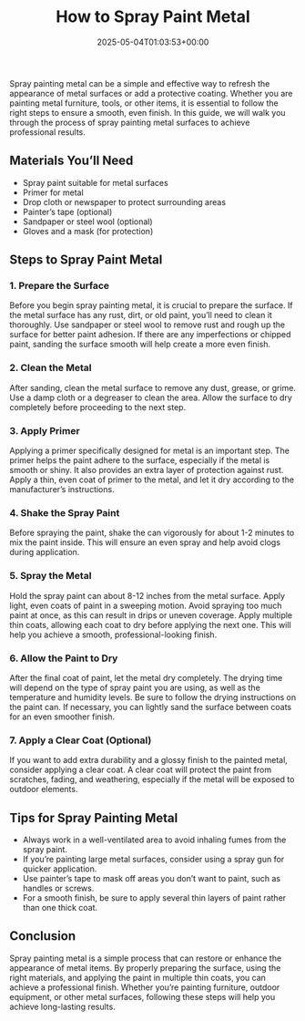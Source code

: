 ﻿---
layout: post
title: How to Spray Paint Metal
date: '2025-05-04T01:03:53+00:00'
categories:
- Guide
tags: []
slug: /how-to-spray-paint-metal/
lastmod: 2025-05-07T12:21:28+03:00
---

Spray painting metal can be a simple and effective way to refresh the appearance of metal surfaces or add a protective coating. Whether you are painting metal furniture, tools, or other items, it is essential to follow the right steps to ensure a smooth, even finish. In this guide, we will walk you through the process of spray painting metal surfaces to achieve professional results.
## Materials You’ll Need
- Spray paint suitable for metal surfaces
- Primer for metal
- Drop cloth or newspaper to protect surrounding areas
- Painter’s tape (optional)
- Sandpaper or steel wool (optional)
- Gloves and a mask (for protection)
## Steps to Spray Paint Metal
### 1. Prepare the Surface
Before you begin spray painting metal, it is crucial to prepare the surface. If the metal surface has any rust, dirt, or old paint, you’ll need to clean it thoroughly. Use sandpaper or steel wool to remove rust and rough up the surface for better paint adhesion. If there are any imperfections or chipped paint, sanding the surface smooth will help create a more even finish.
### 2. Clean the Metal
After sanding, clean the metal surface to remove any dust, grease, or grime. Use a damp cloth or a degreaser to clean the area. Allow the surface to dry completely before proceeding to the next step.
### 3. Apply Primer
Applying a primer specifically designed for metal is an important step. The primer helps the paint adhere to the surface, especially if the metal is smooth or shiny. It also provides an extra layer of protection against rust. Apply a thin, even coat of primer to the metal, and let it dry according to the manufacturer’s instructions.
### 4. Shake the Spray Paint
Before spraying the paint, shake the can vigorously for about 1-2 minutes to mix the paint inside. This will ensure an even spray and help avoid clogs during application.
### 5. Spray the Metal
Hold the spray paint can about 8-12 inches from the metal surface. Apply light, even coats of paint in a sweeping motion. Avoid spraying too much paint at once, as this can result in drips or uneven coverage. Apply multiple thin coats, allowing each coat to dry before applying the next one. This will help you achieve a smooth, professional-looking finish.
### 6. Allow the Paint to Dry
After the final coat of paint, let the metal dry completely. The drying time will depend on the type of spray paint you are using, as well as the temperature and humidity levels. Be sure to follow the drying instructions on the paint can. If necessary, you can lightly sand the surface between coats for an even smoother finish.
### 7. Apply a Clear Coat (Optional)
If you want to add extra durability and a glossy finish to the painted metal, consider applying a clear coat. A clear coat will protect the paint from scratches, fading, and weathering, especially if the metal will be exposed to outdoor elements.
## Tips for Spray Painting Metal
- Always work in a well-ventilated area to avoid inhaling fumes from the spray paint.
- If you’re painting large metal surfaces, consider using a spray gun for quicker application.
- Use painter’s tape to mask off areas you don’t want to paint, such as handles or screws.
- For a smooth finish, be sure to apply several thin layers of paint rather than one thick coat.
## Conclusion
Spray painting metal is a simple process that can restore or enhance the appearance of metal items. By properly preparing the surface, using the right materials, and applying the paint in multiple thin coats, you can achieve a professional finish. Whether you’re painting furniture, outdoor equipment, or other metal surfaces, following these steps will help you achieve long-lasting results.